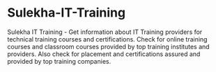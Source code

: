 # Sulekha-IT-Training
Sulekha IT Training  - Get information about IT Training providers for technical training courses and certifications. Check for online training courses and classroom courses provided by top training institutes and providers. Also check for placement and certifications assured and provided by top training companies.
